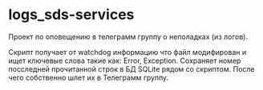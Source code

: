 # logs_sds-services
Проект по оповещению в телеграмм группу о неполадках (из логов).

Скрипт получает от watchdog информацию что файл модифирован и ищет ключевые слова такие как: Error, Exception. Сохраняет номер посследней прочитанной строк в БД SQLite рядом со скриптом.
После чего собственно шлет их в Телеграмм группу.
